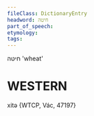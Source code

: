 ```yaml
---
fileClass: DictionaryEntry
headword: חיטה
part_of_speech: 
etymology: 
tags: 
---
```

חיטה
'wheat'

WESTERN
========

xitə {WTCP, Vác, 47197}